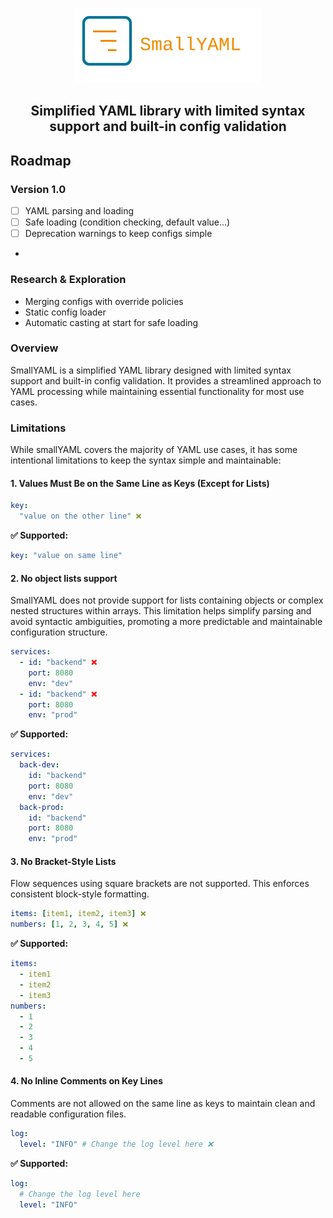 <p align="center">
  <img src=".idea/icon.svg" width="300" alt="logo">
</p>

<h2 align="center">
Simplified YAML library with limited syntax support and built-in config validation
</h2>

## Roadmap

### Version 1.0

- [ ] YAML parsing and loading
- [ ] Safe loading (condition checking, default value...)
- [ ] Deprecation warnings to keep configs simple
- 
### Research & Exploration

- Merging configs with override policies
- Static config loader
- Automatic casting at start for safe loading


### Overview

SmallYAML is a simplified YAML library designed with limited syntax support and built-in config validation. It provides a streamlined approach to YAML processing while maintaining essential functionality for most use cases.

### Limitations

While smallYAML covers the majority of YAML use cases, it has some intentional limitations to keep the syntax simple and maintainable:

#### 1. Values Must Be on the Same Line as Keys (Except for Lists)

```yaml
key: 
  "value on the other line" ❌
```
**✅ Supported:**
```yaml
key: "value on same line"
```

#### 2. No object lists support

SmallYAML does not provide support for lists containing objects or complex nested structures within arrays. 
This limitation helps simplify parsing and avoid syntactic ambiguities, promoting a more predictable and maintainable 
configuration structure.

```yaml
services:
  - id: "backend" ❌
    port: 8080
    env: "dev"
  - id: "backend" ❌
    port: 8080
    env: "prod"
```
**✅ Supported:**
```yaml
services:
  back-dev:
    id: "backend"
    port: 8080
    env: "dev"
  back-prod:
    id: "backend"
    port: 8080
    env: "prod"
```

#### 3. No Bracket-Style Lists

Flow sequences using square brackets are not supported. This enforces consistent block-style formatting.

``` yaml
items: [item1, item2, item3] ❌
numbers: [1, 2, 3, 4, 5] ❌
```
**✅ Supported:**
``` yaml
items:
  - item1
  - item2
  - item3
numbers:
  - 1
  - 2
  - 3
  - 4
  - 5
```

#### 4. No Inline Comments on Key Lines

Comments are not allowed on the same line as keys to maintain clean and readable configuration files.

```yaml
log:
  level: "INFO" # Change the log level here ❌
```
**✅ Supported:**
```yaml
log:
  # Change the log level here
  level: "INFO"
```



